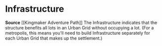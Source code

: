 ﻿---
id: '444'
name: Infrastructure
rarity: Common
source: '[[DATABASE/source/Kingmaker Adventure Path|Kingmaker Adventure Path]]'
trait:
- Infrastructure
type: Trait

---
# Infrastructure

**Source** [[Kingmaker Adventure Path]]
The Infrastructure indicates that the structure benefits all lots in an Urban Grid without occupying a lot. (For a metropolis, this means you'll need to build Infrastructure separately for each Urban Grid that makes up the settlement.)